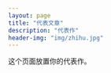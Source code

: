 ```yaml
---
layout: page
title: "代表文章"
description: "代表作"
header-img: "img/zhihu.jpg"
---
```


这个页面放置你的代表作。






